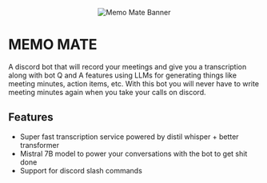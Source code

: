 <p align="center">
  <img src="https://github.com/gangula-karthik/Memo-Mate/blob/main/assets/memo_mate_banner.jpg" alt="Memo Mate Banner">
</p>

# MEMO MATE

A discord bot that will record your meetings and give you a transcription along with bot Q and A features using LLMs for generating things like meeting minutes, action items, etc. With this bot you will never have to write meeting minutes again when you take your calls on discord. 

## Features

- Super fast transcription service powered by distil whisper + better transformer
- Mistral 7B model to power your conversations with the bot to get shit done
- Support for discord slash commands
